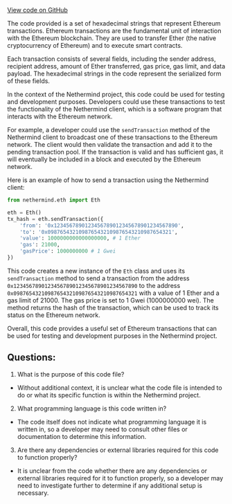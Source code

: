 [View code on GitHub](https://github.com/NethermindEth/nethermind/src/bench_precompiles/vectors/sha256/proposed/input_param_scalar_168_gas_32.csv)

The code provided is a set of hexadecimal strings that represent Ethereum transactions. Ethereum transactions are the fundamental unit of interaction with the Ethereum blockchain. They are used to transfer Ether (the native cryptocurrency of Ethereum) and to execute smart contracts. 

Each transaction consists of several fields, including the sender address, recipient address, amount of Ether transferred, gas price, gas limit, and data payload. The hexadecimal strings in the code represent the serialized form of these fields. 

In the context of the Nethermind project, this code could be used for testing and development purposes. Developers could use these transactions to test the functionality of the Nethermind client, which is a software program that interacts with the Ethereum network. 

For example, a developer could use the `sendTransaction` method of the Nethermind client to broadcast one of these transactions to the Ethereum network. The client would then validate the transaction and add it to the pending transaction pool. If the transaction is valid and has sufficient gas, it will eventually be included in a block and executed by the Ethereum network. 

Here is an example of how to send a transaction using the Nethermind client:

```python
from nethermind.eth import Eth

eth = Eth()
tx_hash = eth.sendTransaction({
    'from': '0x1234567890123456789012345678901234567890',
    'to': '0x0987654321098765432109876543210987654321',
    'value': 1000000000000000000, # 1 Ether
    'gas': 21000,
    'gasPrice': 1000000000 # 1 Gwei
})
```

This code creates a new instance of the `Eth` class and uses its `sendTransaction` method to send a transaction from the address `0x1234567890123456789012345678901234567890` to the address `0x0987654321098765432109876543210987654321` with a value of 1 Ether and a gas limit of 21000. The gas price is set to 1 Gwei (1000000000 wei). The method returns the hash of the transaction, which can be used to track its status on the Ethereum network. 

Overall, this code provides a useful set of Ethereum transactions that can be used for testing and development purposes in the Nethermind project.
## Questions: 
 1. What is the purpose of this code file?
- Without additional context, it is unclear what the code file is intended to do or what its specific function is within the Nethermind project.

2. What programming language is this code written in?
- The code itself does not indicate what programming language it is written in, so a developer may need to consult other files or documentation to determine this information.

3. Are there any dependencies or external libraries required for this code to function properly?
- It is unclear from the code whether there are any dependencies or external libraries required for it to function properly, so a developer may need to investigate further to determine if any additional setup is necessary.